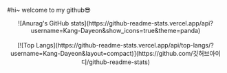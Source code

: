 #hi~ welcome to my github:sunglasses:
<br/>
<div align=center>
![Anurag's GitHub stats](https://github-readme-stats.vercel.app/api?username=Kang-Dayeon&show_icons=true&theme=panda)
<br/><br/>
[![Top Langs](https://github-readme-stats.vercel.app/api/top-langs/?username=Kang-Dayeon&layout=compact)](https://github.com/깃허브아이디/github-readme-stats)
</div>
